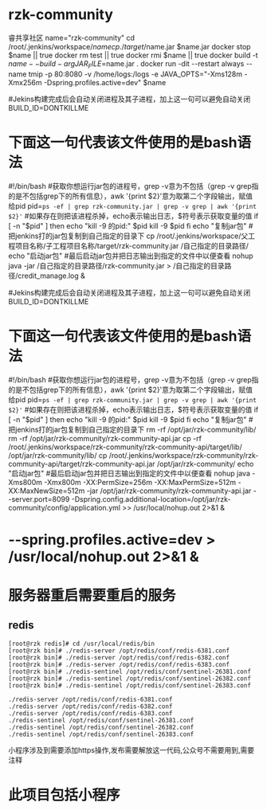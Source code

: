 # rzk-community
睿共享社区
name="rzk-community"
cd /root/.jenkins/workspace/$name
cp ./target/$name.jar $name.jar
docker stop $name || true
docker rm test  || true
docker rmi $name  || true
docker build -t $name --build-arg JAR_FILE=$name.jar .
docker run -dit --restart always --name tmip -p 80:8080 -v /home/logs:/logs -e JAVA_OPTS="-Xms128m -Xmx256m -Dspring.profiles.active=dev" $name



#Jekins构建完成后会自动关闭进程及其子进程，加上这一句可以避免自动关闭
BUILD_ID=DONTKILLME
# 下面这一句代表该文件使用的是bash语法
#!/bin/bash
#获取你想运行jar包的进程号，grep -v意为不包括（grep -v grep指的是不包括grep下的所有信息），awk '{print $2}'意为取第二个字段输出，赋值给pid
pid=`ps -ef | grep rzk-community.jar | grep -v grep | awk '{print $2}'`
#如果存在则把该进程杀掉，echo表示输出日志，$符号表示获取变量的值
if [ -n "$pid" ]
then
echo "kill -9 的pid:" $pid
kill -9 $pid
fi
echo "复制jar包"
#把jenkins打的jar包复制到自己指定的目录下
cp  /root/.jenkins/workspace/父工程项目名称/子工程项目名称/target/rzk-community.jar /自己指定的目录路径/
echo "启动jar包"
#最后启动jar包并把日志输出到指定的文件中以便查看
nohup java -jar /自己指定的目录路径/rzk-community.jar > /自己指定的目录路径/credit_manage.log &


#Jekins构建完成后会自动关闭进程及其子进程，加上这一句可以避免自动关闭
BUILD_ID=DONTKILLME
# 下面这一句代表该文件使用的是bash语法
#!/bin/bash
#获取你想运行jar包的进程号，grep -v意为不包括（grep -v grep指的是不包括grep下的所有信息），awk '{print $2}'意为取第二个字段输出，赋值给pid
pid=`ps -ef | grep rzk-community.jar | grep -v grep | awk '{print $2}'`
#如果存在则把该进程杀掉，echo表示输出日志，$符号表示获取变量的值
if [ -n "$pid" ]
then
echo "kill -9 的pid:" $pid
kill -9 $pid
fi
echo "复制jar包"
#把jenkins打的jar包复制到自己指定的目录下
rm -rf /opt/jar/rzk-community/lib/
rm -rf /opt/jar/rzk-community/rzk-community-api.jar
cp -rf /root/.jenkins/workspace/rzk-community/rzk-community-api/target/lib/ /opt/jar/rzk-community/lib/
cp  /root/.jenkins/workspace/rzk-community/rzk-community-api/target/rzk-community-api.jar /opt/jar/rzk-community/
echo "启动jar包"
#最后启动jar包并把日志输出到指定的文件中以便查看
nohup java -Xms800m -Xmx800m -XX:PermSize=256m -XX:MaxPermSize=512m -XX:MaxNewSize=512m -jar /opt/jar/rzk-community/rzk-community-api.jar --server.port=8099 -Dspring.config.additional-location=/opt/jar/rzk-community/config/application.yml >> /usr/local/nohup.out 2>&1 &
# --spring.profiles.active=dev   > /usr/local/nohup.out 2>&1 &















# 服务器重启需要重启的服务

## redis

```shell
[root@rzk redis]# cd /usr/local/redis/bin
[root@rzk bin]# ./redis-server /opt/redis/conf/redis-6381.conf 
[root@rzk bin]# ./redis-server /opt/redis/conf/redis-6382.conf 
[root@rzk bin]# ./redis-server /opt/redis/conf/redis-6383.conf 
[root@rzk bin]# ./redis-sentinel /opt/redis/conf/sentinel-26381.conf 
[root@rzk bin]# ./redis-sentinel /opt/redis/conf/sentinel-26382.conf 
[root@rzk bin]# ./redis-sentinel /opt/redis/conf/sentinel-26383.conf 

./redis-server /opt/redis/conf/redis-6381.conf 
./redis-server /opt/redis/conf/redis-6382.conf 
./redis-server /opt/redis/conf/redis-6383.conf 
./redis-sentinel /opt/redis/conf/sentinel-26381.conf 
./redis-sentinel /opt/redis/conf/sentinel-26382.conf 
./redis-sentinel /opt/redis/conf/sentinel-26383.conf 
```

小程序涉及到需要添加https操作,发布需要解放这一代码,公众号不需要用到,需要注释


# 此项目包括小程序